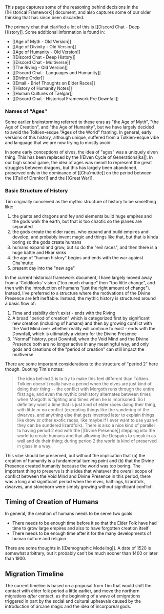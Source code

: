 This page captures some of the reasoning behind decisions in the [[Historical Framework]] document, and also captures some of our older thinking that has since been discarded.

The primary chat that clarified a lot of this is [[Discord Chat - Deep History]]. Some additional information is found in:

* [[Age of Myth - Old Version]]
* [[Age of Divinity - Old Version]]
* [[Age of Humanity - Old Version]]
* [[Discord Chat - Deep History]]
* [[Discord Chat - Multiverse]]
* [[The Riving - Old Version]]
* [[Discord Chat - Languages and Humanity]]
* [[Divine Order]]
* [[Email - Brief Thoughts on Elder Races]]
* [[History of Humanity Notes]]
* [[Human Cultures of Taelgar]]
* [[Discord Chat - Historical Framework Pre Downfall]]

### Names of "Ages"
Some earlier brainstorming referred to these eras as "the Age of Myth", "the Age of Creation", and "the Age of Humanity", but we have largely decided to avoid the Tolkien-esque "Ages of the World" framing.  In general, early versions of this history, although unique, suffered from a Tolkien-esque vibe and language that we are now trying to mostly avoid. 

In some early conceptions of elves, the idea of "ages" was a uniquely elven thing. This has been replaced by the [[Elven Cycle of Generations|ka]]. In our high school game, the idea of ages was meant to represent the great struggles between dragons, but this has largely been abandoned, preserved only in the dominance of [[Cha'mutte]] on the period between the [[Fall of Drankor]] and the [[Great War]].

### Basic Structure of History
Tim originally conceived as the mythic structure of history to be something like:
1) the giants and dragons and fey and elements build huge empires and the gods walk the earth, but that is too chaotic so the planes are separated
2) the gods create the elder races, who expand and build empires and develop, and probably invent magic and things like that, but that is kinda boring so the gods create humans
3) humans expand and grow, but so do the "evil races", and then there is a huge battle and Hkar sinks
4) the age of "human history" begins and ends with the war against Cha'mutte
5) present day into the "new age"

In the current historical framework document, I have largely moved away from a 'Goldilocks' vision ("too much change" then "too little change", and then with the introduction of humans "just the right amount of change"). Instead, I've preferred to a structure where the motivations of the Divine Presence are left ineffable. Instead, the mythic history is structured around a basic flow of:
1) Time and stability don't exist - ends with the Riving
2) A broad "period of creation" which is categorized first by significant new creation (including of humans) and then by growing conflict with the Void Mind over whether reality will continue to exist - ends with the Downfall, which is ultimately a victory for the Divine Presence
3) "Normal" history, post Downfall, when the Void Mind and the Divine Presence both are no longer active in any meaningful way, and only gods and creations of the "period of creation" can still impact the multiverse

There are some important considerations to the structure of "period 2" here though. Quoting Tim's notes:

> The idea behind 2 is to try to make this feel different than Tolkien. Tolkien doesn't really have a period when the elves are just kind of doing their thing -- the conflict with Morgoth runs through the entire first age, and even the mythic prehistory alternates between times when Morgoth is fighting and times when he is imprisoned. So I definitely want a time that is just kind of elder races doing their thing, with little or no conflict (excepting things like the sundering of the dwarves, and anything else that gets invented later to explain things like drow or other exotic races, like maybe if I ever want to use yuan-ti they can be sundered lizardfolk). There is also a nice kind of parallel to having period 2 end with the [[Divine Presence]] stepping into the world to create humans and that allowing the Despairs to sneak in as well and do their thing; during period 2 the world is kind of preserved in glass in a way. 

This vibe should be preserved, but without the implication that (a) the creation of humanity is a fundamental turning point and (b) that the Divine Presence created humanity because the world was too boring.  The important thing to preserve is this idea that whatever the overall scope of conflict between the Void Mind and Divine Presence in this period, there was a long and significant period when the elves, halflings, lizardfolk, dwarves, and stoneborn were simply growing without significant conflict.

## Timing of Creation of Humans
In general, the creation of humans needs to be serve two goals.
* There needs to be enough time before it so that the Elder Folk have had time to grow large empires and also to have forgotten creation itself
* There needs to be enough time after it for the many developments of human culture and religion

There are some thoughts in [[Demographic Modeling]]. A date of 1520 is somewhat arbitrary, but it probably can't be much sooner than 1400 or later than 1900.

## Migration Timeline
The current timeline is based on a proposal from Tim that would shift the contact with elder folk period a little earlier, and move the northern migrations *after* contact, as the beginning of a wave of emigrations triggered in part by the social and cultural upheavals caused by the introduction of arcane magic and the idea of incorporeal gods.
